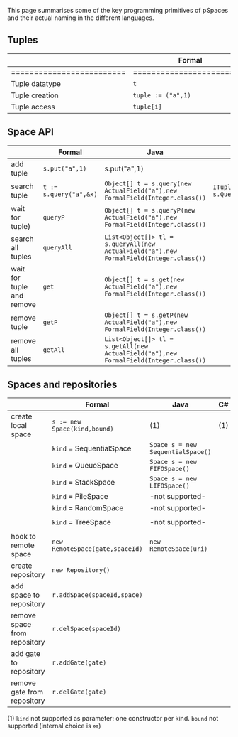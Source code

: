 This page summarises some of the key programming primitives of pSpaces and their actual naming in the different languages. 

## Tuples

| | Formal | Java | C#  | Go | Swift | TypeScript |
| - | - | ---------------------------------------------- | - | - | - | - |
| ========================= | ========================= | ========================= | ========================= | ========================= | =========================  | ========================= |
| Tuple datatype | `t` | `Tuple` or `Object[]` |  |  `Tuple` or `[]interface{}` | `[TemplateField]` |  |
| Tuple creation | `tuple := ("a",1)` | `Tuple tuple = new Tuple("a",1)`|  | `tuple := CreateTuple("a",1)` | `let tuple = ["a", 1]` | |
| Tuple access | `tuple[i]` | tuple.getElementAt[i] |  | `tuple.GetFieldAt(i)` | `tuple[i]` |  |  

## Space API

| | Formal | Java | C#  | Go | Swift | TypeScript |
| - | - | - | - | - | - | - |
| add tuple | `s.put("a",1)` | s.put("a",1) |  | `Put("a",1)` | `s.put(["a",1])` |  |
| search tuple | `t := s.query("a",&x)` | `Object[] t = s.query(new ActualField("a"),new FormalField(Integer.class())` | `ITuple t = s.Query("a",typeof(int));` | `t,e := s.QueryP("a",&x)` | `let t = s.query(["a",FormalTemplateField(Int.self)])` |  |
| wait for tuple) | `queryP` | `Object[] t = s.queryP(new ActualField("a"),new FormalField(Integer.class())` |  | `t,e := s.QueryP("a",&x)` | `let t = s.queryp(["a",FormalTemplateField(Int.self)])` |  |
| search all tuples | `queryAll` | `List<Object[]> tl = s.queryAll(new ActualField("a"),new FormalField(Integer.class())` |  | `tl,e := s.QueryAll("a",&x)` | `let t = s.queryAll(["a",FormalTemplateField(Int.self)])` |  |
| wait for tuple and remove | `get` | `Object[] t = s.get(new ActualField("a"),new FormalField(Integer.class())` |  | `t,e := s.Get("a",&x)` | `let t = s.get(["a",FormalTemplateField(Int.self)])` |  |
| remove tuple | `getP` | `Object[] t = s.getP(new ActualField("a"),new FormalField(Integer.class())` |  | `t,e := s.GetP("a",&x)` | `let t = s.getp(["a",FormalTemplateField(Int.self)])` |  |
| remove all tuples | `getAll` | `List<Object[]> tl = s.getAll(new ActualField("a"),new FormalField(Integer.class())` |  | `t,e := s.GetAll("a",&x)` | `let t = s.getAll(["a",FormalTemplateField(Int.self)])` |  |

## Spaces and repositories

| |  Formal | Java | C#  | Go | Swift | TypeScript |
| - | - | - | - | - | - | - |
| create local space | `s := new Space(kind,bound)` | (1)  | (1) | (1) | `let s = TupleSpace(kind)` | (1) |
| | `kind` = SequentialSpace | `Space s = new SequentialSpace()` |  |  new Space(uri) |  |  |
| | `kind` = QueueSpace      | `Space s = new FIFOSpace()` |  |  -not supported- | `let s = TupleSpace(TupleList())` |  |
| | `kind` =  StackSpace     | `Space s = new LIFOSpace()` |  | -not supported-  |  |  |
| | `kind` = PileSpace       | -not supported-  |  | -not supported-  |  |  |
| | `kind` = RandomSpace     | -not supported-  |  | -not supported-  |  |  |
| | `kind` = TreeSpace     | -not supported-  |  | -not supported-  | `let s = TupleSpace(TupleList())` |  |
| hook to remote space | `new RemoteSpace(gate,spaceId)` | `new RemoteSpace(uri)` |  | `new RemoteSpace(uri)`| `let rs = RemoteSpace(uri)` |  |
| create repository | `new Repository()` |  |  | -not supported-  | `let sr = SpaceRepository()` |  |
| add space to repository | `r.addSpace(spaceId,space)` |  |  | -not supported-  | `sr.add("id", space)` |  |
| remove space from repository  | `r.delSpace(spaceId)` |  |  | -not supported-  | `sr.remove("id")` |  |
| add gate to repository  | `r.addGate(gate)` |  |  | -not supported-  | `sr.addGate(gate)` |  |
| remove gate from repository  | `r.delGate(gate)` |  |  | -not supported-  | -not yet implemented- |  |

(1) `kind` not supported as parameter: one constructor per kind. `bound` not supported (internal choice is ∞)
